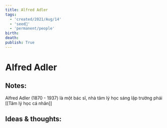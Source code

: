 ```yaml
---
title: Alfred Adler
tags:
  - 'created/2021/Aug/14'
  - 'seed🥜'
  - 'permanent/people'
birth: 
death: 
publish: True
---
```

# Alfred Adler

## Notes:
Alfred Adler (1870 - 1937) là một bác sĩ, nhà tâm lý học sáng lập trường phái [[Tâm lý học cá nhân]]

## Ideas & thoughts:
